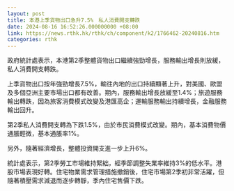 ```yaml
---
layout: post
title: 本港上季貨物出口急升7.5%　私人消費開支轉跌
date: 2024-08-16 16:52:26.000000000 +08:00
link: https://news.rthk.hk/rthk/ch/component/k2/1766462-20240816.htm
categories: rthk
---
```


政府統計處表示，本港第2季整體貨物出口繼續強勁增長，服務輸出增長則放緩，私人消費開支轉跌。

上季貨物出口按年強勁增長7.5%，輸往內地的出口持續顯著上升，對美國、歐盟及多個亞洲主要市場出口都有改善。期內，服務輸出增長放緩至1.4%；旅遊服務輸出轉跌，因為旅客消費模式改變及港匯高企；運輸服務輸出持續增長，金融服務輸出回升。

第2季私人消費開支轉為下跌1.5%，由於市民消費模式改變。期內，基本消費物價通脹輕微，基本通脹率1%。

另外，隨著經濟增長，整體投資開支進一步上升6%。

統計處表示，第2季勞工市場維持緊絀，經季節調整失業率維持3%的低水平。港股市場表現好轉。住宅物業需求管理措施撤銷後，住宅市場第2季初非常活躍，但隨著積壓需求減退而逐步轉靜，季內住宅售價下跌。
